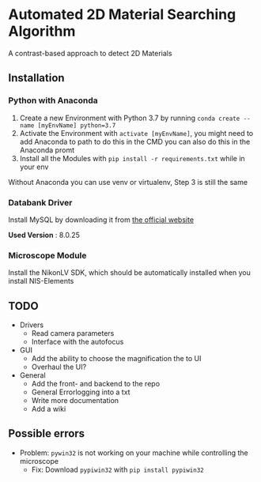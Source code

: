 # Automated 2D Material Searching Algorithm

A contrast-based approach to detect 2D Materials

## Installation

### Python with Anaconda

1. Create a new Environment with Python 3.7 by running `conda create --name [myEnvName] python=3.7`
2. Activate the Environment with `activate [myEnvName]`, you might need to add Anaconda to path to do this in the CMD you can also do this in the Anaconda promt
3. Install all the Modules with `pip install -r requirements.txt` while in your env

Without Anaconda you can use venv or virtualenv, Step 3 is still the same

### Databank Driver

Install MySQL by downloading it from [the official website](https://www.mysql.com/de/)

__Used Version__ : 8.0.25

<!-- ### Databank Interface on Windows

1. Download Apache Lounge form [here](<https://www.apachelounge.com/download/>). I used version `httpd-2.4.48-win64-VS16.zip`
2. Unzip the file
3. Move the `Apache24` folder to `C:\Apache24`
4. Open the CMD __*with*__ admin rights
5. Run `cd C:\Apache24\bin httpd -k install` to install the service and allow all communication
6. Open Services on windows and search for Apache24 and start the service
7. Yeay, you now have a running webserver!
8. (Optional) Run `ipconfig` in the CMD to find your Local IP address and access the server -->

### Microscope Module

Install the NikonLV SDK, which should be automatically installed when you install NIS-Elements

## TODO

- Drivers
  - Read camera parameters
  - Interface with the autofocus
- GUI
  - Add the ability to choose the magnification the to UI
  - Overhaul the UI?
- General
  - Add the front- and backend to the repo
  - General Errorlogging into a txt
  - Write more documentation
  - Add a wiki

## Possible errors

- Problem: `pywin32` is not working on your machine while controlling the microscope
  - Fix: Download `pypiwin32` with `pip install pypiwin32`

